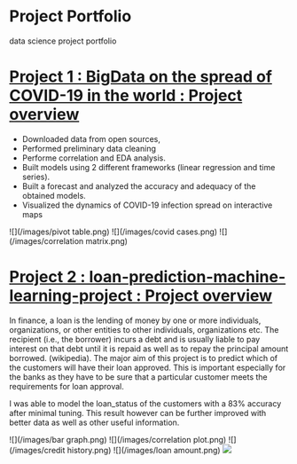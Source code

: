 # Project Portfolio
data science project portfolio
# [Project 1 : BigData on the spread of COVID-19 in the world : Project overview](https://github.com/MusaMasango/BigData-on-the-spread-of-COVID-19-in-the-world)
* Downloaded data from open sources,
* Performed preliminary data cleaning
* Performe correlation and EDA analysis.
* Built models using 2 different frameworks (linear regression and time series).
* Built a forecast and analyzed the accuracy and adequacy of the obtained models.
* Visualized the dynamics of COVID-19 infection spread on interactive maps

![](/images/pivot table.png)
![](/images/covid cases.png)
![](/images/correlation matrix.png)



# [Project 2 : loan-prediction-machine-learning-project : Project overview](https://github.com/MusaMasango/loan-prediction-machine-learning-project)

In finance, a loan is the lending of money by one or more individuals, organizations, or other entities to other individuals, organizations etc. The recipient (i.e., the borrower) incurs a debt and is usually liable to pay interest on that debt until it is repaid as well as to repay the principal amount borrowed. (wikipedia). The major aim of this project is to predict which of the customers will have their loan approved. This is important especially for the banks as they have to be sure that a particular customer meets the requirements for loan approval. 
 
I was able to model the loan_status of the customers with a 83% accuracy after minimal tuning. This result however can be further improved with better data as well as other useful information.

![](/images/bar graph.png)
![](/images/correlation plot.png)
![](/images/credit history.png)
![](/images/loan amount.png)
![](https://github.com/MusaMasango/Project-portfolio/blob/main/images/applicant%20income.png)

